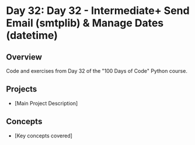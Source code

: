 # Day 32: Day 32 - Intermediate+ Send Email (smtplib) & Manage Dates (datetime)

## Overview
Code and exercises from Day 32 of the "100 Days of Code" Python course.

## Projects
- [Main Project Description]

## Concepts
- [Key concepts covered]
